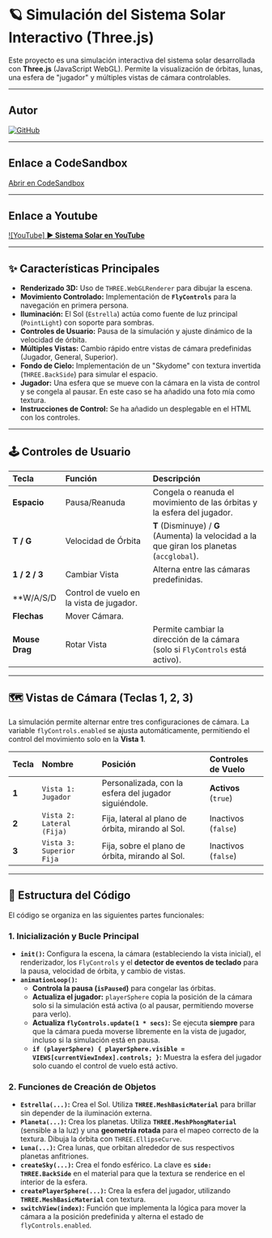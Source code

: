# 🪐 Simulación del Sistema Solar Interactivo (Three.js)

Este proyecto es una simulación interactiva del sistema solar desarrollada con **Three.js** (JavaScript WebGL). Permite la visualización de órbitas, lunas, una esfera de "jugador" y múltiples vistas de cámara controlables.

---

## Autor
[![GitHub](https://img.shields.io/badge/GitHub-Carlos%20Falcón-red?style=flat-square&logo=github)](https://github.com/carlosfc02)

---

## Enlace a CodeSandbox
[Abrir en CodeSandbox](https://codesandbox.io/p/sandbox/ig2526-s7-forked-4hfvlh)

---

## Enlace a Youtube
[![YouTube] **▶️ Sistema Solar en YouTube**](https://www.youtube.com/watch?v=v1IUo-N6F7I)

---

## ✨ Características Principales

* **Renderizado 3D:** Uso de `THREE.WebGLRenderer` para dibujar la escena.
* **Movimiento Controlado:** Implementación de **`FlyControls`** para la navegación en primera persona.
* **Iluminación:** El Sol (`Estrella`) actúa como fuente de luz principal (`PointLight`) con soporte para sombras.
* **Controles de Usuario:** Pausa de la simulación y ajuste dinámico de la velocidad de órbita.
* **Múltiples Vistas:** Cambio rápido entre vistas de cámara predefinidas (Jugador, General, Superior).
* **Fondo de Cielo:** Implementación de un "Skydome" con textura invertida (`THREE.BackSide`) para simular el espacio.
* **Jugador:** Una esfera que se mueve con la cámara en la vista de control y se congela al pausar. En este caso se ha añadido una foto mía como textura.
* **Instrucciones de Control:** Se ha añadido un desplegable en el HTML con los controles.  

---

## 🕹️ Controles de Usuario

| Tecla | Función | Descripción |
| :--- | :--- | :--- |
| **Espacio** | Pausa/Reanuda | Congela o reanuda el movimiento de las órbitas y la esfera del jugador. |
| **T / G** | Velocidad de Órbita | **T** (Disminuye) / **G** (Aumenta) la velocidad a la que giran los planetas (`accglobal`). |
| **1 / 2 / 3** | Cambiar Vista | Alterna entre las cámaras predefinidas. |
| **W/A/S/D | Control de vuelo en la vista de jugador.
| **Flechas** | Mover Cámara.
| **Mouse Drag** | Rotar Vista | Permite cambiar la dirección de la cámara (solo si `FlyControls` está activo). |

---

## 🗺️ Vistas de Cámara (Teclas 1, 2, 3)

La simulación permite alternar entre tres configuraciones de cámara. La variable `flyControls.enabled` se ajusta automáticamente, permitiendo el control del movimiento solo en la **Vista 1**.

| Tecla | Nombre | Posición | Controles de Vuelo |
| :--- | :--- | :--- | :--- |
| **1** | `Vista 1: Jugador` | Personalizada, con la esfera del jugador siguiéndole. | **Activos** (`true`) |
| **2** | `Vista 2: Lateral (Fija)` | Fija, lateral al plano de órbita, mirando al Sol. | Inactivos (`false`) |
| **3** | `Vista 3: Superior Fija` | Fija, sobre el plano de órbita, mirando al Sol. | Inactivos (`false`) |

---

## 🧩 Estructura del Código

El código se organiza en las siguientes partes funcionales:

### 1. Inicialización y Bucle Principal

* **`init()`:** Configura la escena, la cámara (estableciendo la vista inicial), el renderizador, los `FlyControls` y el **detector de eventos de teclado** para la pausa, velocidad de órbita, y cambio de vistas.
* **`animationLoop()`:** 
    * **Controla la pausa (`isPaused`)** para congelar las órbitas.
    * **Actualiza el jugador:** `playerSphere` copia la posición de la cámara solo si la simulación está activa (o al pausar, permitiendo moverse para verlo).
    * **Actualiza `flyControls.update(1 * secs)`:** Se ejecuta **siempre** para que la cámara pueda moverse libremente en la vista de jugador, incluso si la simulación está en pausa.
    * **`if (playerSphere) { playerSphere.visible = VIEWS[currentViewIndex].controls; }`:** Muestra la esfera del jugador solo cuando el control de vuelo está activo.

### 2. Funciones de Creación de Objetos

* **`Estrella(...)`:** Crea el Sol. Utiliza **`THREE.MeshBasicMaterial`** para brillar sin depender de la iluminación externa.
* **`Planeta(...)`:** Crea los planetas. Utiliza **`THREE.MeshPhongMaterial`** (sensible a la luz) y una **geometría rotada** para el mapeo correcto de la textura. Dibuja la órbita con `THREE.EllipseCurve`.
* **`Luna(...)`:** Crea lunas, que orbitan alrededor de sus respectivos planetas anfitriones.
* **`createSky(...)`:** Crea el fondo esférico. La clave es **`side: THREE.BackSide`** en el material para que la textura se renderice en el interior de la esfera.
* **`createPlayerSphere(...)`:** Crea la esfera del jugador, utilizando **`THREE.MeshBasicMaterial`** con textura.
* **`switchView(index)`:** Función que implementa la lógica para mover la cámara a la posición predefinida y alterna el estado de `flyControls.enabled`.
